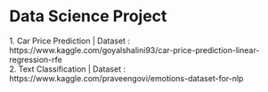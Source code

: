 # Data Science Project
<div>
1. Car Price Prediction | Dataset : https://www.kaggle.com/goyalshalini93/car-price-prediction-linear-regression-rfe
<div>
2. Text Classification | Dataset : https://www.kaggle.com/praveengovi/emotions-dataset-for-nlp
<div>
